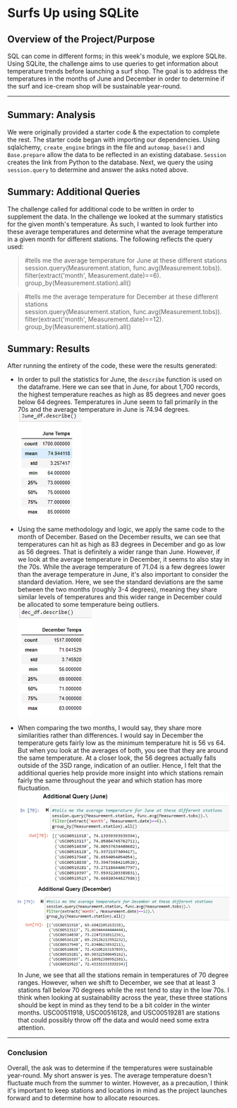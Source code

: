 # Surfs Up using SQLite

## Overview of the Project/Purpose
SQL can come in different forms; in this week's module, we explore SQLite. Using SQLite,
the challenge aims to use queries to get information about temperature trends before launching
a surf shop. The goal is to address the temperatures in the months of June and December in order
to determine if the surf and ice-cream shop will be sustainable year-round.

---
## Summary: Analysis
We were originally provided a starter code & the expectation to complete the rest. The starter code
began with importing our dependencies. Using sqlalchemy, `create_engine` brings in the file and
`automap_base()` and `Base.prepare` allow the data to be reflected in an existing database. `Session`
creates the link from Python to the database. Next, we query the using `session.query` to determine
and answer the asks noted above.

## Summary: Additional Queries
The challenge called for additional code to be written in order to supplement the data. 
In the challenge we looked at the summary statistics for the given month's temperature. 
As such, I wanted to look further into these average temperatures and determine what the average
temperature in a given month for different stations. The following reflects the query used:
> #tells me the average temperature for June at these different stations<br>
session.query(Measurement.station, func.avg(Measurement.tobs)).\
filter(extract('month', Measurement.date)==6).\
group_by(Measurement.station).all()

> #tells me the average temperature for December at these different stations<br>
session.query(Measurement.station, func.avg(Measurement.tobs)).\
filter(extract('month', Measurement.date)==12).\
group_by(Measurement.station).all()

## Summary: Results
After running the entirety of the code, these were the results generated: <br>

- In order to pull the statistics for June, the `describe` function is used on the dataframe. Here we can see that in June, 
for about 1,700 records, the highest temperature reaches as high as 85 degrees and never goes below 64 degrees. Temperatures in
June seem to fall primarily in the 70s and the average temperature in June is 74.94 degrees.<br>
![](resources/June_Temps.PNG)

- Using the same methodology and logic, we apply the same code to the month of December. Based on the December results, we can
see that temperatures can hit as high as 83 degrees in December and go as low as 56 degrees. That is definitely a wider range than  June. However, if
we look at the average temperature in December, it seems to also stay in the 70s. While the average temperature of 71.04 is a few degrees lower than
the average temperature in June, it's also important to consider the standard deviation. Here, we see the standard deviations are the same between
the two months (roughly 3-4 degrees), meaning they share similar levels of temperatures and this wider range in December could be allocated to
some temperature being outliers. <br>
![](resources/Dec_Temps.PNG)

- When comparing the two months, I would say, they share more similarities rather than differences. I would say in December the temperature gets fairly
low as the minimum temperature hit is 56 vs 64. But when you look at the averages of both, you see that they are around the same temperature. At a closer look,
the 56 degrees actually falls outside of the 3SD range, indication of an outlier. Hence, I felt that the additional queries help provide more insight
into which stations remain fairly the same throughout the year and which station has more fluctuation.<br>
![](resources/June_Additional.PNG)<br>
![](resources/Dec_Additional.PNG)<br>
In June, we see that all the stations remain in temperatures of 70 degree ranges. However, when we shift to December, we see that at least 3 stations fall
below 70 degrees while the rest tend to stay in the low 70s. I think when looking at sustainability across the year, these three stations should be kept
in mind as they tend to be a bit colder in the winter months. USC00511918, USC00516128, and USC00519281 are stations that could possibly throw off the
data and would need some extra attention.

---
### Conclusion
Overall, the ask was to determine if the temperatures were sustainable year-round. My short answer is yes. The average temperature doesn't fluctuate much
from the summer to winter. However, as a precaution, I think it's important to keep stations and locations in mind as the project launches forward 
and to determine how to allocate resources.  
